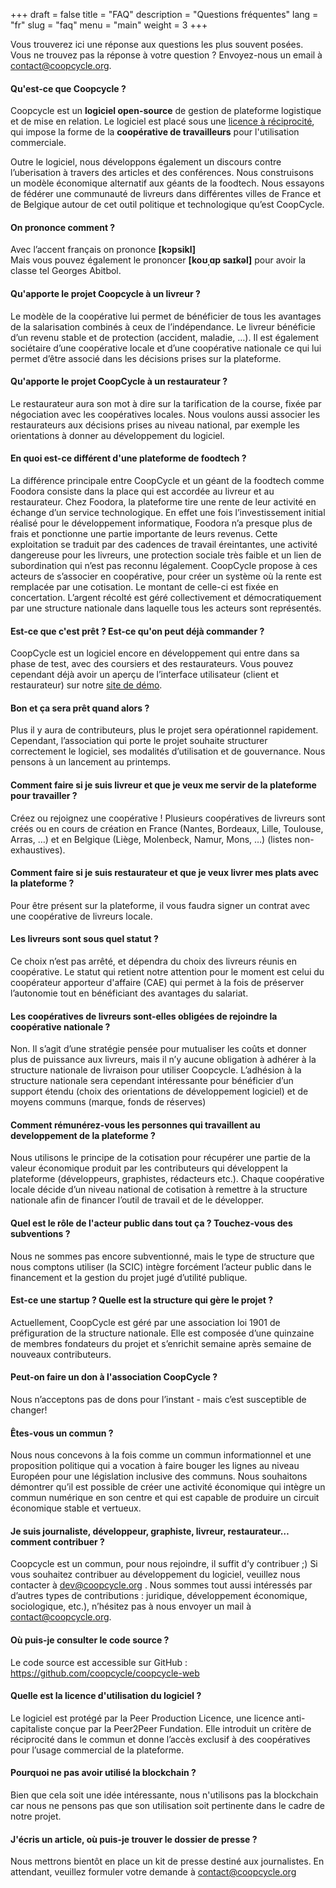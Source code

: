 +++
draft = false
title = "FAQ"
description = "Questions fréquentes"
lang = "fr"
slug = "faq"
menu = "main"
weight = 3
+++

Vous trouverez ici une réponse aux questions les plus souvent posées.
<br>
Vous ne trouvez pas la réponse à votre question ? Envoyez-nous un email à <a href="mailto:contact@coopcycle.org">contact@coopcycle.org</a>.

#### Qu'est-ce que Coopcycle ?

Coopcycle est un **logiciel open-source** de gestion de plateforme logistique et de mise en relation. Le logiciel est placé sous une [licence à réciprocité](http://wiki.p2pfoundation.net/Peer_Production_License), qui impose la forme de la **coopérative de travailleurs** pour l'utilisation commerciale.

Outre le logiciel, nous développons également un discours contre l’uberisation à travers des articles et des conférences. Nous construisons un modèle économique alternatif aux géants de la foodtech. Nous essayons de fédérer une communauté de livreurs dans différentes villes de France et de Belgique autour de cet outil politique et technologique qu’est CoopCycle.

#### On prononce comment ?

Avec l’accent français on prononce **[kɔpsikl]**
<br>
Mais vous pouvez également le prononcer **[koʊˌɑp saɪkəl]** pour avoir la classe tel Georges Abitbol.

#### Qu'apporte le projet Coopcycle à un livreur ?

Le modèle de la coopérative lui permet de bénéficier de tous les avantages de la salarisation combinés à ceux de l’indépendance. Le livreur bénéficie d’un revenu stable et de protection (accident, maladie, …). Il est également sociétaire d’une coopérative locale et d’une coopérative nationale ce qui lui permet d’être associé dans les décisions prises sur la plateforme.

#### Qu'apporte le projet CoopCycle à un restaurateur ?

Le restaurateur aura son mot à dire sur la tarification de la course, fixée par négociation avec les coopératives locales. Nous voulons aussi associer les restaurateurs aux décisions prises au niveau national, par exemple les orientations à donner au développement du logiciel.

#### En quoi est-ce différent d'une plateforme de foodtech ?

La différence principale entre CoopCycle et un géant de la foodtech comme Foodora consiste dans la place qui est accordée au livreur et au restaurateur. Chez Foodora, la plateforme tire une rente de leur activité en échange d’un service technologique. En effet une fois l’investissement initial réalisé pour le développement informatique, Foodora n’a presque plus de frais et ponctionne une partie importante de leurs revenus. Cette exploitation se traduit par des cadences de travail éreintantes, une activité dangereuse pour les livreurs, une protection sociale très faible et un lien de subordination qui n’est pas reconnu légalement.
CoopCycle propose à ces acteurs de s’associer en coopérative, pour créer un système où la rente est remplacée par une cotisation. Le montant de celle-ci est fixée en concertation. L’argent récolté est géré collectivement et démocratiquement par une structure nationale dans laquelle tous les acteurs sont représentés.

#### Est-ce que c'est prêt ? Est-ce qu'on peut déjà commander ?

CoopCycle est un logiciel encore en développement qui entre dans sa phase de test, avec des coursiers et des restaurateurs. Vous pouvez cependant déjà avoir un aperçu de l’interface utilisateur (client et restaurateur) sur notre [site de démo](https://demo.coopcycle.org).

#### Bon et ça sera prêt quand alors ?

Plus il y aura de contributeurs, plus le projet sera opérationnel rapidement. Cependant, l’association qui porte le projet souhaite structurer correctement le logiciel, ses modalités d’utilisation et de gouvernance. Nous pensons à un lancement au printemps.

#### Comment faire si je suis livreur et que je veux me servir de la plateforme pour travailler ?

Créez ou rejoignez une coopérative ! Plusieurs coopératives de livreurs sont créés ou en cours de création en France (Nantes, Bordeaux, Lille, Toulouse, Arras, …) et en Belgique (Liège, Molenbeck, Namur, Mons, …) (listes non-exhaustives).

#### Comment faire si je suis restaurateur et que je veux livrer mes plats avec la plateforme ?
Pour être présent sur la plateforme, il vous faudra signer un contrat avec une coopérative de livreurs locale.

#### Les livreurs sont sous quel statut ?

Ce choix n’est pas arrêté, et dépendra du choix des livreurs réunis en coopérative. Le statut qui retient notre attention pour le moment est celui du coopérateur apporteur d'affaire (CAE) qui permet à la fois de préserver l’autonomie tout en bénéficiant des avantages du salariat.

#### Les coopératives de livreurs sont-elles obligées de rejoindre la coopérative nationale ?

Non. Il s’agit d’une stratégie pensée pour mutualiser les coûts et donner plus de puissance aux livreurs, mais il n’y aucune obligation à adhérer à la structure nationale de livraison pour utiliser Coopcycle. L’adhésion à la structure nationale sera cependant intéressante pour bénéficier d’un support étendu (choix des orientations de développement logiciel) et de moyens communs (marque, fonds de réserves)

#### Comment rémunérez-vous les personnes qui travaillent au developpement de la plateforme ?

Nous utilisons le principe de la cotisation pour récupérer une partie de la valeur économique produit par les contributeurs qui développent la plateforme (développeurs, graphistes, rédacteurs etc.). Chaque coopérative locale décide d’un niveau national de cotisation à remettre à la structure nationale afin de financer l’outil de travail et de le développer.

#### Quel est le rôle de l'acteur public dans tout ça ? Touchez-vous des subventions ?

Nous ne sommes pas encore subventionné, mais le type de structure que nous comptons utiliser (la SCIC) intègre forcément l’acteur public dans le financement et la gestion du projet jugé d’utilité publique.

#### Est-ce une startup ? Quelle est la structure qui gère le projet ?

Actuellement, CoopCycle est géré par une association loi 1901 de préfiguration de la structure nationale. Elle est composée d’une quinzaine de membres fondateurs du projet et s’enrichit semaine après semaine de nouveaux contributeurs.

#### Peut-on faire un don à l'association CoopCycle ?

Nous n’acceptons pas de dons pour l’instant - mais c’est susceptible de changer!

#### Êtes-vous un commun ?

Nous nous concevons à la fois comme un commun informationnel et une proposition politique qui a vocation à faire bouger les lignes au niveau Européen pour une législation inclusive des communs. Nous souhaitons démontrer qu’il est possible de créer une activité économique qui intègre un commun numérique en son centre et qui est capable de produire un circuit économique stable et vertueux.

#### Je suis journaliste, développeur, graphiste, livreur, restaurateur… comment contribuer ?

Coopcycle est un commun, pour nous rejoindre, il suffit d’y contribuer ;)
Si vous souhaitez contribuer au développement du logiciel, veuillez nous contacter à <a href="mailto:dev@coopcycle.org">dev@coopcycle.org</a> .
Nous sommes tout aussi intéressés par d’autres types de contributions : juridique, développement économique, sociologique, etc.), n’hésitez pas à nous envoyer un mail à <a href="mailto:contact@coopcycle.org">contact@coopcycle.org</a>.

#### Où puis-je consulter le code source ?

Le code source est accessible sur GitHub : https://github.com/coopcycle/coopcycle-web

#### Quelle est la licence d'utilisation du logiciel ?

Le logiciel est protégé par la Peer Production Licence, une licence anti-capitaliste conçue par la Peer2Peer Fundation. Elle introduit un critère de réciprocité dans le commun et donne l’accès exclusif à des coopératives pour l’usage commercial de la plateforme.

#### Pourquoi ne pas avoir utilisé la blockchain ?

Bien que cela soit une idée intéressante, nous n'utilisons pas la blockchain car nous ne pensons pas que son utilisation soit pertinente dans le cadre de notre projet.

#### J'écris un article, où puis-je trouver le dossier de presse ?

Nous mettrons bientôt en place un kit de presse destiné aux journalistes. En attendant, veuillez formuler votre demande à <a href="mailto:contact@coopcycle.org">contact@coopcycle.org</a>
